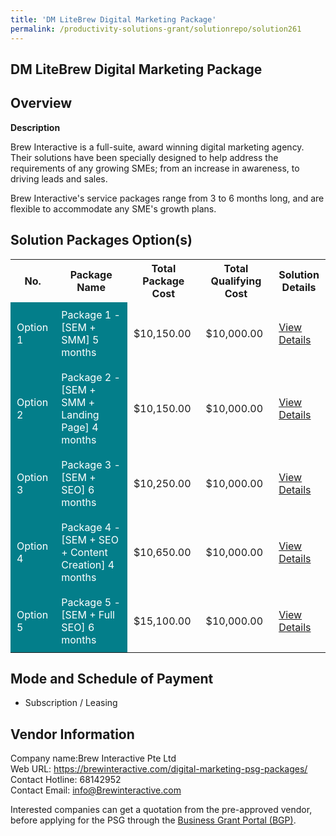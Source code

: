 ```yaml
---
title: 'DM LiteBrew Digital Marketing Package'
permalink: /productivity-solutions-grant/solutionrepo/solution261
---
```


## DM LiteBrew Digital Marketing Package

## Overview

**Description**

Brew Interactive is a full-suite, award winning digital marketing agency. Their solutions have been specially designed to help address the requirements of any growing SMEs; from an increase in awareness, to driving leads and sales.

Brew Interactive's service packages range from 3 to 6 months long, and are flexible to accommodate any SME's growth plans.

## Solution Packages Option(s)

<table>
<tr>
<th><b>No.</b></th>
<th><b>Package Name</b></th>
<th><b>Total Package Cost</b></th>
<th><b>Total Qualifying Cost</b></th>
<th><b>Solution Details</b></th>
</tr>
<tr>
<td style='padding: 10px; background-color: #037E8A; color: #FFFFFF;'>Option 1</td>
<td style='padding: 10px; background-color: #037E8A; color: #FFFFFF;'>Package 1 - [SEM + SMM] 5 months</td>
<td style='padding: 10px;'>$10,150.00</td>
<td style='padding: 10px;'>$10,000.00</td>
<td style='padding: 10px;'><a href='/images/psg/Brew_Desensitised_Annex_3_Part_1.pdf' target='_blank'>View Details</a></td>
</tr>
<tr>
<td style='padding: 10px; background-color: #037E8A; color: #FFFFFF;'>Option 2</td>
<td style='padding: 10px; background-color: #037E8A; color: #FFFFFF;'>Package 2 - [SEM + SMM + Landing Page] 4 months</td>
<td style='padding: 10px;'>$10,150.00</td>
<td style='padding: 10px;'>$10,000.00</td>
<td style='padding: 10px;'><a href='/images/psg/Brew_Desensitised_Annex_3_Part_2.pdf' target='_blank'>View Details</a></td>
</tr>
<tr>
<td style='padding: 10px; background-color: #037E8A; color: #FFFFFF;'>Option 3</td>
<td style='padding: 10px; background-color: #037E8A; color: #FFFFFF;'>Package 3 - [SEM + SEO] 6 months</td>
<td style='padding: 10px;'>$10,250.00</td>
<td style='padding: 10px;'>$10,000.00</td>
<td style='padding: 10px;'><a href='/images/psg/Brew_Desensitised_Annex_3_Part_3.pdf' target='_blank'>View Details</a></td>
</tr>
<tr>
<td style='padding: 10px; background-color: #037E8A; color: #FFFFFF;'>Option 4</td>
<td style='padding: 10px; background-color: #037E8A; color: #FFFFFF;'>Package 4 - [SEM + SEO + Content Creation] 4 months</td>
<td style='padding: 10px;'>$10,650.00</td>
<td style='padding: 10px;'>$10,000.00</td>
<td style='padding: 10px;'><a href='/images/psg/Brew_Desensitised_Annex_3_Part_4.pdf' target='_blank'>View Details</a></td>
</tr>
<tr>
<td style='padding: 10px; background-color: #037E8A; color: #FFFFFF;'>Option 5</td>
<td style='padding: 10px; background-color: #037E8A; color: #FFFFFF;'>Package 5 - [SEM + Full SEO] 6 months</td>
<td style='padding: 10px;'>$15,100.00</td>
<td style='padding: 10px;'>$10,000.00</td>
<td style='padding: 10px;'><a href='/images/psg/Brew_Desensitised_Annex_3_Part_5.pdf' target='_blank'>View Details</a></td>
</tr>
</table>

## Mode and Schedule of Payment

 - Subscription / Leasing

## Vendor Information

 Company name:Brew Interactive Pte Ltd<br>Web URL: https://brewinteractive.com/digital-marketing-psg-packages/<br>Contact Hotline: 68142952 <br>Contact Email: info@Brewinteractive.com 

Interested companies can get a quotation from the pre-approved vendor, before applying for the PSG through the <a href='https://www.businessgrants.gov.sg/' target='_blank' rel='noopener'>Business Grant Portal (BGP)</a>.

<script src="/jquery/resize-tables.js"></script>
